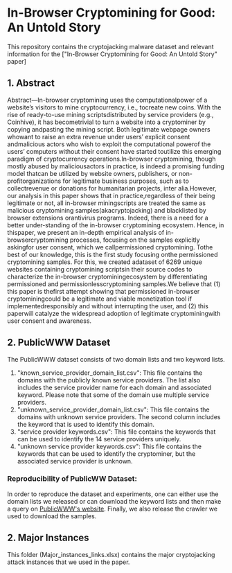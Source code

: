 # In-Browser Cryptomining for Good: An Untold Story

This repository contains the cryptojacking malware dataset and relevant information for the ["In-Browser Cryptomining for Good: An Untold Story" paper]

## 1. Abstract
Abstract—In-browser   cryptomining   uses   the   computationalpower  of  a  website’s  visitors  to  mine  cryptocurrency,  i.e.,  tocreate  new  coins.  With  the  rise  of  ready-to-use  mining  scriptsdistributed  by  service  providers  (e.g.,  Coinhive),  it  has  becometrivial  to  turn  a  website  into  a  cryptominer  by  copying  andpasting  the  mining  script.  Both  legitimate  webpage  owners  whowant to raise an extra revenue under users’ explicit consent andmalicious  actors  who  wish  to  exploit  the  computational  powerof  the  users’  computers  without  their  consent  have  started  toutilize  this  emerging  paradigm  of  cryptocurrency  operations.In-browser  cryptomining,  though  mostly  abused  by  maliciousactors  in  practice,  is  indeed  a  promising  funding  model  thatcan  be  utilized  by  website  owners,  publishers,  or  non-profitorganizations for legitimate business purposes, such as to collectrevenue   or   donations   for   humanitarian   projects,   inter   alia.However,  our  analysis  in  this  paper  shows  that  in  practice,regardless of their being legitimate or not, all in-browser miningscripts  are  treated  the  same  as  malicious  cryptomining  samples(akacryptojacking)  and  blacklisted  by  browser  extensions  orantivirus programs.   Indeed, there is a need for a better under-standing of the in-browser cryptomining ecosystem. Hence, in thispaper,  we  present  an  in-depth  empirical  analysis  of  in-browsercryptomining processes, focusing on the samples explicitly askingfor  user  consent,  which  we  callpermissioned  cryptomining.  Tothe  best  of  our  knowledge,  this  is  the  first  study  focusing  onthe  permissioned  cryptomining  samples.  For  this,  we  created  adataset of 6269 unique websites containing cryptomining scriptsin their source codes to characterize the in-browser cryptominingecosystem  by  differentiating  permissioned  and  permissionlesscryptomining  samples.We  believe  that  (1)  this  paper  is  thefirst attempt showing that permissioned in-browser cryptominingcould be a legitimate and viable monetization tool if implementedresponsibly and without interrupting the user, and (2) this paperwill catalyze the widespread adoption of legitimate cryptominingwith  user  consent  and  awareness.


## 2. PublicWWW Dataset
The PublicWWW dataset consists of two domain lists and two keyword lists. 
 
1. "known_service_provider_domain_list.csv": This file contains the domains with the publicly known service providers. The list also includes the service provider name for each domain and associated keyword. Please note that some of the domain use multiple service providers. 
2. "unknown_service_provider_domain_list.csv": This file contains the domains with unknown service providers. The second column includes the keyword that is used to identify this domain.
3. "service provider keywords.csv": This file contains the keywords that can be used to identify the 14 service providers uniquely.
4. "unknown service provider keywords.csv": This file contains the keywords that can be used to identify the cryptominer, but the associated service provider is unknown.

### Reproducibility of PublicWW Dataset:

In order to reproduce the dataset and experiments, one can either use the domain lists we released or can download the keyword lists and then make a query on [PublicWWW's website](https://publicwww.com/). Finally, we also release the crawler we used to download the samples.

## 2. Major Instances

This folder (Major_instances_links.xlsx) contains the major cryptojacking attack instances that we used in the paper.
